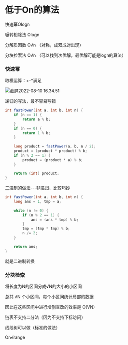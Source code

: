 # 低于On的算法

快速幂Ologn

辗转相除法 Ologn

分解质因数 O√n （对称，成双成对出现）

分块检索法 O√n （可以找到次优解，最优解可能是logn的算法）

### 快速幂

取模运算：+-*满足

![截屏2022-08-10 16.34.51](https://xingqiu-tuchuang-1256524210.cos.ap-shanghai.myqcloud.com/3978/%E6%88%AA%E5%B1%8F2022-08-10%2016.34.51.png)



递归的写法，最不容易写错

```java
int fastPower(int a, int b, int n) {
    if (n == 1) {
        return a % b;
    }
    if (n == 0) {
        return 1 % b;
    }
    
    long product = fastPower(a, b, n / 2);
    product = (product * product) % b;
    if (n % 2 == 1) {
        product = (product * a) % b;
    }
    
    return (int) product;
}
```



二进制的做法---非递归，比较巧妙

```java
int fastPower(int a, int b, int n) {
    long ans = 1, tmp = a;
    
    while (n != 0) {
        if (n % 2 == 1) {
            ans = (ans * tmp) % b;
        }
        tmp = (tmp * tmp) % b;
        n /= 2;
    }
    
    return ans;
}
```

就是二进制转换





### 分块检索

将长度为N的区间分成√N的大小的小区间

总共 √N 个小区间，每个小区间统计局部的数据

因此在这些区间中进行增删查改的效率是 O(VN)





链表不支持二分法（因为不支持下标访问）



线段树可以做（标准的做法）



On√range



